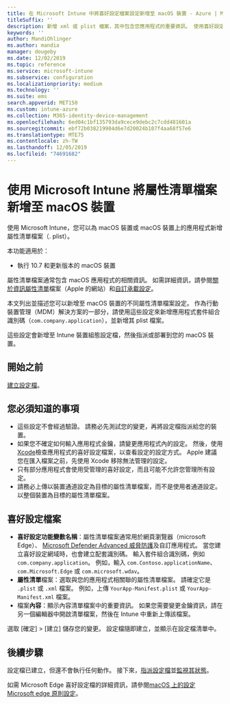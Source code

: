 ```yaml
---
title: 在 Microsoft Intune 中將喜好設定檔案設定新增至 macOS 裝置 - Azure | Microsoft Docs
titleSuffix: ''
description: 新增 xml 或 plist 檔案，其中包含您應用程式的重要資訊。 使用喜好設定檔案裝置設定檔來變更屬性清單檔中的金鑰資訊，並將其指派給您的 macOS 裝置。
keywords: ''
author: MandiOhlinger
ms.author: mandia
manager: dougeby
ms.date: 12/02/2019
ms.topic: reference
ms.service: microsoft-intune
ms.subservice: configuration
ms.localizationpriority: medium
ms.technology: ''
ms.suite: ems
search.appverid: MET150
ms.custom: intune-azure
ms.collection: M365-identity-device-management
ms.openlocfilehash: 6ed04c1bf135793da9cece9debc2c7cdd481601a
ms.sourcegitcommit: ebf72b038219904d6e7d20024b107f4aa68f57e6
ms.translationtype: MTE75
ms.contentlocale: zh-TW
ms.lasthandoff: 12/05/2019
ms.locfileid: "74691682"
---
```

# <a name="add-a-property-list-file-to-macos-devices-using-microsoft-intune"></a>使用 Microsoft Intune 將屬性清單檔案新增至 macOS 裝置

使用 Microsoft Intune，您可以為 macOS 裝置或 macOS 裝置上的應用程式新增屬性清單檔案（. plist）。

本功能適用於：

- 執行 10.7 和更新版本的 macOS 裝置

屬性清單檔案通常包含 macOS 應用程式的相關資訊。 如需詳細資訊，請參閱[關於資訊屬性清單](https://developer.apple.com/library/archive/documentation/General/Reference/InfoPlistKeyReference/Articles/AboutInformationPropertyListFiles.html)檔案（Apple 的網站）和[自訂承載設定](https://support.apple.com/guide/mdm/custom-mdm9abbdbe7/1/web/1)。

本文列出並描述您可以新增至 macOS 裝置的不同屬性清單檔案設定。 作為行動裝置管理（MDM）解決方案的一部分，請使用這些設定來新增應用程式套件組合識別碼（`com.company.application`），並新增其 plist 檔案。

這些設定會新增至 Intune 裝置組態設定檔，然後指派或部署到您的 macOS 裝置。

## <a name="before-you-begin"></a>開始之前

[建立設定檔](device-profile-create.md)。

## <a name="what-you-need-to-know"></a>您必須知道的事項

- 這些設定不會經過驗證。 請務必先測試您的變更，再將設定檔指派給您的裝置。
- 如果您不確定如何輸入應用程式金鑰，請變更應用程式內的設定。 然後，使用[Xcode](https://developer.apple.com/xcode/)檢查應用程式的喜好設定檔案，以查看設定的設定方式。 Apple 建議您在匯入檔案之前，先使用 Xcode 移除無法管理的設定。
- 只有部分應用程式會使用受管理的喜好設定，而且可能不允許您管理所有設定。
- 請務必上傳以裝置通道設定為目標的屬性清單檔案，而不是使用者通道設定。 以整個裝置為目標的屬性清單檔案。

## <a name="preference-file"></a>喜好設定檔案

- **喜好設定功能變數名稱**：屬性清單檔案通常用於網頁瀏覽器（microsoft Edge）、 [Microsoft Defender Advanced 威脅防護](https://docs.microsoft.com/windows/security/threat-protection/microsoft-defender-atp/microsoft-defender-atp-mac)及自訂應用程式。 當您建立喜好設定網域時，也會建立配套識別碼。 輸入套件組合識別碼，例如 `com.company.application`。 例如，輸入 `com.Contoso.applicationName`、`com.Microsoft.Edge` 或 `com.microsoft.wdav`。
- **屬性清單**檔案：選取與您的應用程式相關聯的屬性清單檔案。 請確定它是 `.plist` 或 `.xml` 檔案。 例如，上傳 `YourApp-Manifest.plist` 或 `YourApp-Manifest.xml` 檔案。
- 檔案**內容**：顯示內容清單檔案中的重要資訊。 如果您需要變更金鑰資訊，請在另一個編輯器中開啟清單檔案，然後在 Intune 中重新上傳該檔案。

選取 [確定]   > [建立]  儲存您的變更。 設定檔隨即建立，並顯示在設定檔清單中。

## <a name="next-steps"></a>後續步驟

設定檔已建立，但還不會執行任何動作。 接下來，[指派設定檔](device-profile-assign.md)並[監視其狀態](device-profile-monitor.md)。

如需 Microsoft Edge 喜好設定檔的詳細資訊，請參閱[macOS 上的設定 Microsoft edge 原則設定](https://docs.microsoft.com/deployedge/configure-microsoft-edge-on-mac)。
